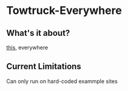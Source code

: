 # Towtruck-Everywhere

## What's it about?
[this](https://towtruck.mozillalabs.com/), everywhere

## Current Limitations
Can only run on hard-coded exammple sites
